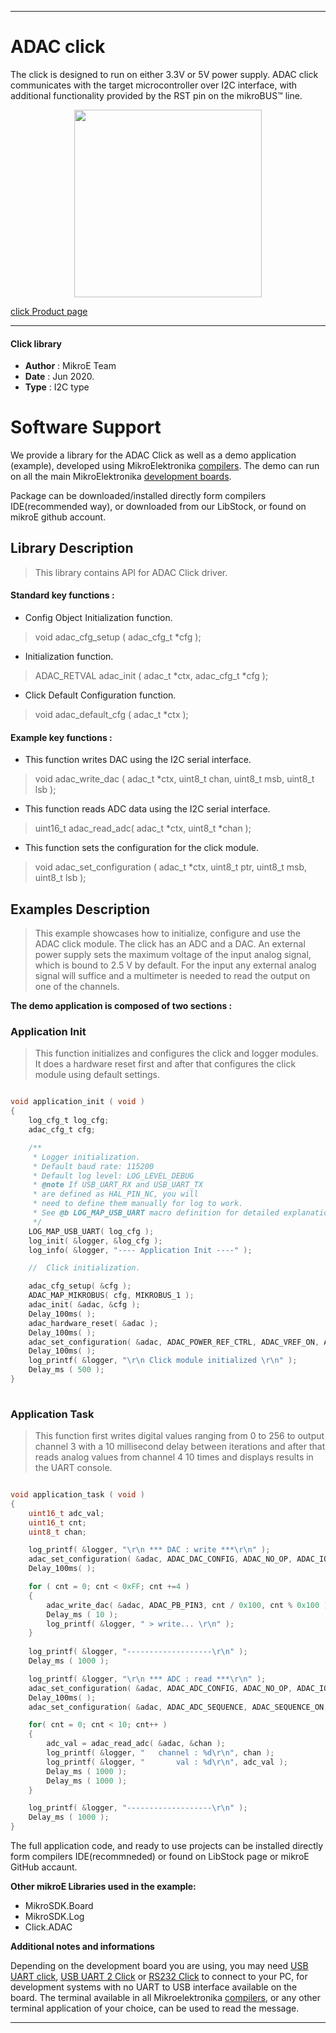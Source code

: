 
---
# ADAC click

The click is designed to run on either 3.3V or 5V power supply. ADAC click communicates with the target microcontroller over I2C interface, with additional functionality provided by the RST pin on the mikroBUS™ line. 

<p align="center">
  <img src="https://download.mikroe.com/images/click_for_ide/adac_click.png" height=300px>
</p>


[click Product page](https://www.mikroe.com/adac-click-click)

---


#### Click library 

- **Author**        : MikroE Team
- **Date**          : Jun 2020.
- **Type**          : I2C type


# Software Support

We provide a library for the ADAC Click 
as well as a demo application (example), developed using MikroElektronika 
[compilers](https://shop.mikroe.com/compilers). 
The demo can run on all the main MikroElektronika [development boards](https://shop.mikroe.com/development-boards).

Package can be downloaded/installed directly form compilers IDE(recommended way), or downloaded from our LibStock, or found on mikroE github account. 

## Library Description

> This library contains API for ADAC Click driver.

#### Standard key functions :

- Config Object Initialization function.
> void adac_cfg_setup ( adac_cfg_t *cfg ); 
 
- Initialization function.
> ADAC_RETVAL adac_init ( adac_t *ctx, adac_cfg_t *cfg );

- Click Default Configuration function.
> void adac_default_cfg ( adac_t *ctx );


#### Example key functions :

- This function writes DAC using the I2C serial interface.
> void adac_write_dac ( adac_t *ctx, uint8_t chan, uint8_t msb, uint8_t lsb );
 
- This function reads ADC data using the I2C serial interface.
> uint16_t adac_read_adc( adac_t *ctx, uint8_t *chan );

- This function sets the configuration for the click module.
> void adac_set_configuration ( adac_t *ctx, uint8_t ptr, uint8_t msb, uint8_t lsb );

## Examples Description

> This example showcases how to initialize, configure and use the ADAC click module. The click
  has an ADC and a DAC. An external power supply sets the maximum voltage of the input analog
  signal, which is bound to 2.5 V by default. For the input any external analog signal will
  suffice and a multimeter is needed to read the output on one of the channels.
  
**The demo application is composed of two sections :**

### Application Init 

> This function initializes and configures the click and logger modules. It does a hardware 
  reset first and after that configures the click module using default settings. 

```c

void application_init ( void )
{
    log_cfg_t log_cfg;
    adac_cfg_t cfg;

    /** 
     * Logger initialization.
     * Default baud rate: 115200
     * Default log level: LOG_LEVEL_DEBUG
     * @note If USB_UART_RX and USB_UART_TX 
     * are defined as HAL_PIN_NC, you will 
     * need to define them manually for log to work. 
     * See @b LOG_MAP_USB_UART macro definition for detailed explanation.
     */
    LOG_MAP_USB_UART( log_cfg );
    log_init( &logger, &log_cfg );
    log_info( &logger, "---- Application Init ----" );

    //  Click initialization.

    adac_cfg_setup( &cfg );
    ADAC_MAP_MIKROBUS( cfg, MIKROBUS_1 );
    adac_init( &adac, &cfg );
    Delay_100ms( );
    adac_hardware_reset( &adac );
    Delay_100ms( );
    adac_set_configuration( &adac, ADAC_POWER_REF_CTRL, ADAC_VREF_ON, ADAC_NO_OP );
    Delay_100ms( );
    log_printf( &logger, "\r\n Click module initialized \r\n" );
    Delay_ms ( 500 );
}
  
```

### Application Task

> This function first writes digital values ranging from 0 to 256 to output channel 3 with a 
  10 millisecond delay between iterations and after that reads analog values from channel 4 
  10 times and displays results in the UART console. 

```c

void application_task ( void )
{
    uint16_t adc_val;
    uint16_t cnt;
    uint8_t chan;

    log_printf( &logger, "\r\n *** DAC : write ***\r\n" );
    adac_set_configuration( &adac, ADAC_DAC_CONFIG, ADAC_NO_OP, ADAC_IO3 );
    Delay_100ms( );

    for ( cnt = 0; cnt < 0xFF; cnt +=4 )
    {
        adac_write_dac( &adac, ADAC_PB_PIN3, cnt / 0x100, cnt % 0x100 );
        Delay_ms ( 10 );
        log_printf( &logger, " > write... \r\n" );
    }
    
    log_printf( &logger, "-------------------\r\n" );
    Delay_ms ( 1000 );

    log_printf( &logger, "\r\n *** ADC : read ***\r\n" );
    adac_set_configuration( &adac, ADAC_ADC_CONFIG, ADAC_NO_OP, ADAC_IO4 );
    Delay_100ms( );
    adac_set_configuration( &adac, ADAC_ADC_SEQUENCE, ADAC_SEQUENCE_ON, ADAC_IO4 );

    for( cnt = 0; cnt < 10; cnt++ )
    {
        adc_val = adac_read_adc( &adac, &chan );
        log_printf( &logger, "   channel : %d\r\n", chan );
        log_printf( &logger, "       val : %d\r\n", adc_val ); 
        Delay_ms ( 1000 );
        Delay_ms ( 1000 );
    }

    log_printf( &logger, "-------------------\r\n" );
    Delay_ms ( 1000 );
} 

```

The full application code, and ready to use projects can be  installed directly form compilers IDE(recommneded) or found on LibStock page or mikroE GitHub accaunt.

**Other mikroE Libraries used in the example:** 

- MikroSDK.Board
- MikroSDK.Log
- Click.ADAC

**Additional notes and informations**

Depending on the development board you are using, you may need 
[USB UART click](https://shop.mikroe.com/usb-uart-click), 
[USB UART 2 Click](https://shop.mikroe.com/usb-uart-2-click) or 
[RS232 Click](https://shop.mikroe.com/rs232-click) to connect to your PC, for 
development systems with no UART to USB interface available on the board. The 
terminal available in all Mikroelektronika 
[compilers](https://shop.mikroe.com/compilers), or any other terminal application 
of your choice, can be used to read the message.



---
